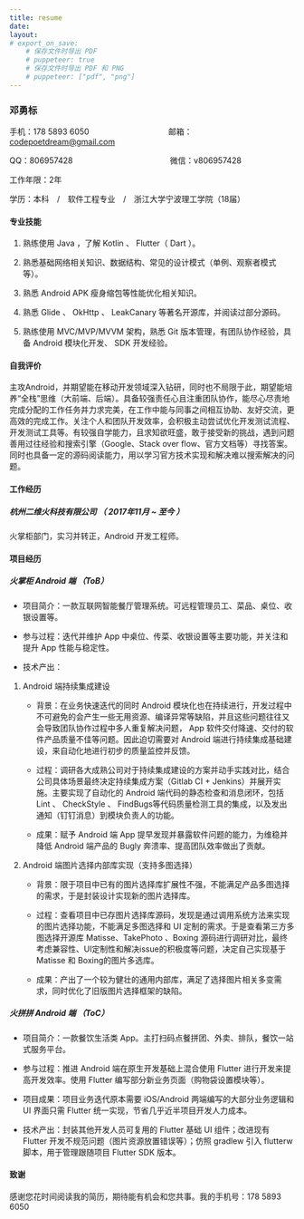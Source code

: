 ```yaml
---
title: resume
date:
layout:
# export_on_save:
    # 保存文件时导出 PDF
    # puppeteer: true 
    # 保存文件时导出 PDF 和 PNG
    # puppeteer: ["pdf", "png"]
---
```


### 邓勇标

手机：178 5893 6050　　　　　　　　　　邮箱：codepoetdream@gmail.com

QQ：806957428　　　　　　　　　　　 　微信：v806957428

工作年限：2年

学历：本科　/　软件工程专业　/　浙江大学宁波理工学院（18届）

#### 专业技能

1. 熟练使用 Java ，了解 Kotlin 、 Flutter（ Dart ）。

2. 熟悉基础网络相关知识、数据结构、常见的设计模式（单例、观察者模式等）。

3. 熟悉 Android APK 瘦身缩包等性能优化相关知识。

4. 熟悉 Glide 、 OkHttp 、 LeakCanary 等著名开源库，并阅读过部分源码。

5. 熟练使用 MVC/MVP/MVVM 架构，熟悉 Git 版本管理，有团队协作经验，具备 Android 模块化开发、 SDK 开发经验。

#### 自我评价

主攻Android，并期望能在移动开发领域深入钻研，同时也不局限于此，期望能培养“全栈”思维（大前端、后端）。具备较强责任心且注重团队协作，能尽心尽责地完成分配的工作任务并力求完美，在工作中能与同事之间相互协助、友好交流，更高效的完成工作。关注个人和团队开发效率，会积极主动尝试优化开发测试流程、开发测试工具等。有较强自学能力，且求知欲旺盛，敢于接受新的挑战，遇到问题善用过往经验和搜索引擎（Google、Stack over flow、官方文档等）寻找答案。同时也具备一定的源码阅读能力，用以学习官方技术实现和解决难以搜索解决的问题。

#### 工作经历

##### 杭州二维火科技有限公司 （ 2017年11月 ~ 至今 ）

火掌柜部门，实习并转正，Android 开发工程师。

#### 项目经历

##### 火掌柜 Android 端 （ToB）

- 项目简介：一款互联网智能餐厅管理系统。可远程管理员工、菜品、桌位、收银设置等。

- 参与过程：迭代并维护 App 中桌位、传菜、收银设置等主要功能，并关注和提升 App 性能与稳定性。
  
- 技术产出：

1. Android 端持续集成建设

    - 背景：在业务快速迭代的同时 Android 模块化也在持续进行，开发过程中不可避免的会产生一些无用资源、编译异常等缺陷，并且这些问题往往又会导致团队协作过程中多人重复解决问题， App 软件交付降速、交付的软件产品质量不佳等问题。因此迫切需要对 Android 端进行持续集成基础建设，来自动化地进行初步的质量监控并反馈。

    - 过程：调研各大成熟公司对于持续集成建设的方案并动手实践对比，结合公司具体场景最终决定持续集成方案（Gitlab CI + Jenkins）并展开实施。主要实现了自动化的 Android 端代码的静态检查和消息闭环，包括 Lint 、 CheckStyle 、 FindBugs等代码质量检测工具的集成，以及发出通知（钉钉消息）到模块负责人的功能。

    - 成果：赋予 Android 端 App 提早发现并暴露软件问题的能力，为维稳并降低 Android 端产品的 Bugly 奔溃率、提高团队效率做出了贡献。

3. Android 端图片选择内部库实现（支持多图选择）
  
    - 背景：限于项目中已有的图片选择库扩展性不强，不能满足产品多图选择的需求，于是封装设计实现新的图片选择库。
  
    - 过程：查看项目中已存图片选择库源码，发现是通过调用系统方法来实现的图片选择功能，不能满足多图选择和 UI 定制的需求。于是查看第三方多图选择开源库 Matisse、TakePhoto 、Boxing 源码进行调研对比，最终考虑兼容性、UI定制性和解决issue的积极度等问题，决定自己实现基于 Matisse 和 Boxing的图片多选库。

    - 成果：产出了一个较为健壮的通用内部库，满足了选择图片相关多变需求，同时优化了旧版图片选择框架的缺陷。

##### 火拼拼 Android 端 （ToC）

- 项目简介：一款餐饮生活类 App。主打扫码点餐拼团、外卖、排队，餐饮一站式服务平台。

- 参与过程：推进 Android 端在原生开发基础上混合使用 Flutter 进行开发来提高开发效率。使用 Flutter 编写部分新业务页面（购物袋设置模块等）。

- 项目成果：项目业务迭代原本需要 iOS/Android 两端编写的大部分业务逻辑和 UI 界面只需 Flutter 统一实现，节省几乎近半项目开发人力成本。

- 技术产出：封装其他开发人员可复用的 Flutter 基础 UI 组件；改进现有 Flutter 开发不规范问题（图片资源放置错误等）；仿照 gradlew 引入 flutterw 脚本，用于管理跟随项目 Flutter SDK 版本。

#### 致谢

感谢您花时间阅读我的简历，期待能有机会和您共事。我的手机号：178 5893 6050

